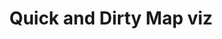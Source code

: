 ---
name: quick-map
title: Quick and Dirty Map viz
external-url: /articles/quick-map.html
image: quick-lines.png
summary: "Taking shortcuts and outright cheating is the hallmark of a great developer. I like creating graphics, both visualisations and pretty maps but I often don’t have the time to spend hours making one from scratch."
---